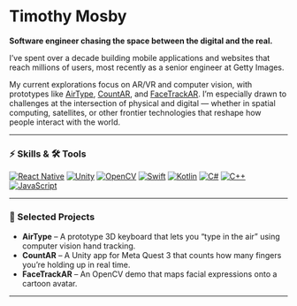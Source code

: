 # Timothy Mosby  

**Software engineer chasing the space between the digital and the real.**  

I’ve spent over a decade building mobile applications and websites that reach millions of users, most recently as a senior engineer at Getty Images.  

My current explorations focus on AR/VR and computer vision, with prototypes like  [AirType](https://github.com/timmytimmytimmytime/AirType), [CountAR](), and [FaceTrackAR](https://github.com/timmytimmytimmytime/FaceMoCap). I’m especially drawn to challenges at the intersection of physical and digital — whether in spatial computing, satellites, or other frontier technologies that reshape how people interact with the world.  

---

### ⚡ Skills & 🛠 Tools  

[![React Native](https://img.shields.io/badge/React%20Native-20232A?logo=react&logoColor=61DAFB)](https://reactnative.dev)
[![Unity](https://img.shields.io/badge/Unity-100000?logo=unity&logoColor=white)](https://unity.com)
[![OpenCV](https://img.shields.io/badge/OpenCV-27338e?logo=opencv&logoColor=white)](https://opencv.org)
[![Swift](https://img.shields.io/badge/Swift-FA7343?logo=swift&logoColor=white)](https://developer.apple.com/swift/)
[![Kotlin](https://img.shields.io/badge/Kotlin-0095D5?logo=kotlin&logoColor=white)](https://kotlinlang.org)
[![C#](https://img.shields.io/badge/C%23-239120?logo=c-sharp&logoColor=white)](https://learn.microsoft.com/en-us/dotnet/csharp/)
[![C++](https://img.shields.io/badge/C++-00599C?logo=cplusplus&logoColor=white)](https://isocpp.org)
[![JavaScript](https://img.shields.io/badge/JavaScript-F7DF1E?logo=javascript&logoColor=black)](https://developer.mozilla.org/en-US/docs/Web/JavaScript)


---

### 🚀 Selected Projects  
- **AirType** – A prototype 3D keyboard that lets you “type in the air” using computer vision hand tracking.  
- **CountAR** – A Unity app for Meta Quest 3 that counts how many fingers you’re holding up in real time.  
- **FaceTrackAR** – An OpenCV demo that maps facial expressions onto a cartoon avatar.  

---
